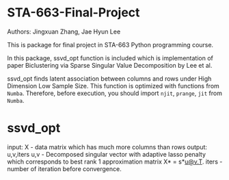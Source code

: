 # STA-663-Final-Project

Authors: Jingxuan Zhang, Jae Hyun Lee

This is package for final project in STA-663 Python programming course.

In this package, ssvd_opt function is included which is implementation of paper Biclustering via Sparse Singular Value Decomposition by Lee et al. 

ssvd_opt finds latent association between columns and rows under High Dimension Low Sample Size. This function is optimized with functions from `Numba`. Therefore, before execution, you should import `njit`, `prange`, `jit` from `Numba`.

# ssvd_opt
input: X - data matrix which has much more columns than rows
output: u,v,iters
        u,v - Decomposed singular vector with adaptive lasso penalty which corresponds to best rank 1 approximation matrix X*  = s*u@v.T.
        iters - number of iteration before convergence.
